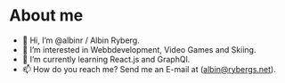 
# About me

- 👋 Hi, I’m @albinr / Albin Ryberg.
- 👀 I’m interested in Webbdevelopment, Video Games and Skiing.
- 🌱 I’m currently learning React.js and GraphQl.
- 📫 How do you reach me? Send me an E-mail at (albin@rybergs.net).
